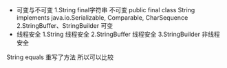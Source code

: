 * 可变与不可变
  1.String final字符串 不可变 public final class String
    implements java.io.Serializable, Comparable<String>, CharSequence
  2.StringBuffer、StringBuilder 可变
* 线程安全
   1.String 线程安全
   2.StringBuffer 线程安全
   3.StringBuilder 非线程安全

String equals 重写了方法 所以可以比较